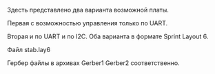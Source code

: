 Здесть представлено два варианта возможной платы.

Первая с возможностью управления только по UART.

Вторая и по UART и по I2C.
Оба варианта в формате Sprint Layout 6.

Файл stab.lay6

Гербер файлы в архивах Gerber1 Gerber2 соответственно.
